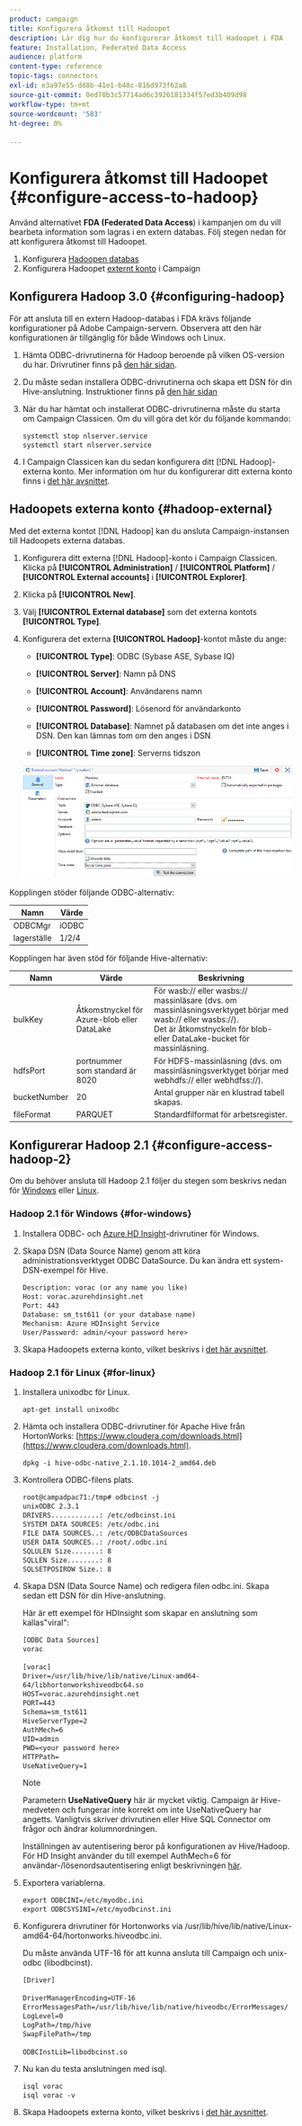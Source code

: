```yaml
---
product: campaign
title: Konfigurera åtkomst till Hadoopet
description: Lär dig hur du konfigurerar åtkomst till Hadoopet i FDA
feature: Installation, Federated Data Access
audience: platform
content-type: reference
topic-tags: connectors
exl-id: e3a97e55-dd8b-41e1-b48c-816d973f62a8
source-git-commit: 0ed70b3c57714ad6c3926181334f57ed3b409d98
workflow-type: tm+mt
source-wordcount: '583'
ht-degree: 0%

---
```


# Konfigurera åtkomst till Hadoopet {#configure-access-to-hadoop}



Använd alternativet **FDA (Federated Data Access**) i kampanjen om du vill bearbeta information som lagras i en extern databas. Följ stegen nedan för att konfigurera åtkomst till Hadoopet.

1. Konfigurera [Hadoopen databas](#configuring-hadoop)
1. Konfigurera Hadoopet [externt konto](#hadoop-external) i Campaign

## Konfigurera Hadoop 3.0 {#configuring-hadoop}

För att ansluta till en extern Hadoop-databas i FDA krävs följande konfigurationer på Adobe Campaign-servern. Observera att den här konfigurationen är tillgänglig för både Windows och Linux.

1. Hämta ODBC-drivrutinerna för Hadoop beroende på vilken OS-version du har. Drivrutiner finns på [den här sidan](https://www.cloudera.com/downloads.html).

1. Du måste sedan installera ODBC-drivrutinerna och skapa ett DSN för din Hive-anslutning. Instruktioner finns på [den här sidan](https://docs.cloudera.com/documentation/other/connectors/hive-odbc/2-6-5/Cloudera-ODBC-Driver-for-Apache-Hive-Install-Guide.pdf)

1. När du har hämtat och installerat ODBC-drivrutinerna måste du starta om Campaign Classicen. Om du vill göra det kör du följande kommando:

   ```
   systemctl stop nlserver.service
   systemctl start nlserver.service
   ```

1. I Campaign Classicen kan du sedan konfigurera ditt [!DNL Hadoop]-externa konto. Mer information om hur du konfigurerar ditt externa konto finns i [det här avsnittet](#hadoop-external).

## Hadoopets externa konto {#hadoop-external}

Med det externa kontot [!DNL Hadoop] kan du ansluta Campaign-instansen till Hadoopets externa databas.

1. Konfigurera ditt externa [!DNL Hadoop]-konto i Campaign Classicen. Klicka på **[!UICONTROL Administration]** / **[!UICONTROL Platform]** / **[!UICONTROL External accounts]** i **[!UICONTROL Explorer]**.

1. Klicka på **[!UICONTROL New]**.

1. Välj **[!UICONTROL External database]** som det externa kontots **[!UICONTROL Type]**.

1. Konfigurera det externa **[!UICONTROL Hadoop]**-kontot måste du ange:

   * **[!UICONTROL Type]**: ODBC (Sybase ASE, Sybase IQ)

   * **[!UICONTROL Server]**: Namn på DNS

   * **[!UICONTROL Account]**: Användarens namn

   * **[!UICONTROL Password]**: Lösenord för användarkonto

   * **[!UICONTROL Database]**: Namnet på databasen om det inte anges i DSN. Den kan lämnas tom om den anges i DSN

   * **[!UICONTROL Time zone]**: Serverns tidszon

   ![](assets/hadoop3.png)

Kopplingen stöder följande ODBC-alternativ:

| Namn | Värde |
|---|---|
| ODBCMgr | iODBC |
| lagerställe | 1/2/4 |

Kopplingen har även stöd för följande Hive-alternativ:

| Namn | Värde | Beskrivning |
|---|---|---|
| bulkKey | Åtkomstnyckel för Azure-blob eller DataLake | För wasb:// eller wasbs:// massinläsare (dvs. om massinläsningsverktyget börjar med wasb:// eller wasbs://). <br>Det är åtkomstnyckeln för blob- eller DataLake-bucket för massinläsning. |
| hdfsPort | portnummer <br>som standard är 8020 | För HDFS-massinläsning (dvs. om massinläsningsverktyget börjar med webhdfs:// eller webhdfss://). |
| bucketNumber | 20 | Antal grupper när en klustrad tabell skapas. |
| fileFormat | PARQUET | Standardfilformat för arbetsregister. |


## Konfigurerar Hadoop 2.1 {#configure-access-hadoop-2}

Om du behöver ansluta till Hadoop 2.1 följer du stegen som beskrivs nedan för [Windows](#for-windows) eller [Linux](#for-linux).

### Hadoop 2.1 för Windows {#for-windows}

1. Installera ODBC- och [Azure HD Insight](https://www.microsoft.com/en-us/download/details.aspx?id=40886)-drivrutiner för Windows.
1. Skapa DSN (Data Source Name) genom att köra administrationsverktyget ODBC DataSource. Du kan ändra ett system-DSN-exempel för Hive.

   ```
   Description: vorac (or any name you like)
   Host: vorac.azurehdinsight.net
   Port: 443
   Database: sm_tst611 (or your database name)
   Mechanism: Azure HDInsight Service
   User/Password: admin/<your password here>
   ```

1. Skapa Hadoopets externa konto, vilket beskrivs i [det här avsnittet](#hadoop-external).

### Hadoop 2.1 för Linux {#for-linux}

1. Installera unixodbc för Linux.

   ```
   apt-get install unixodbc
   ```

1. Hämta och installera ODBC-drivrutiner för Apache Hive från HortonWorks: [https://www.cloudera.com/downloads.html](https://www.cloudera.com/downloads.html).

   ```
   dpkg -i hive-odbc-native_2.1.10.1014-2_amd64.deb
   ```

1. Kontrollera ODBC-filens plats.

   ```
   root@campadpac71:/tmp# odbcinst -j
   unixODBC 2.3.1
   DRIVERS............: /etc/odbcinst.ini
   SYSTEM DATA SOURCES: /etc/odbc.ini
   FILE DATA SOURCES..: /etc/ODBCDataSources
   USER DATA SOURCES..: /root/.odbc.ini
   SQLULEN Size.......: 8
   SQLLEN Size........: 8
   SQLSETPOSIROW Size.: 8
   ```

1. Skapa DSN (Data Source Name) och redigera filen odbc.ini. Skapa sedan ett DSN för din Hive-anslutning.

   Här är ett exempel för HDInsight som skapar en anslutning som kallas&quot;viral&quot;:

   ```
   [ODBC Data Sources]
   vorac 
   
   [vorac]
   Driver=/usr/lib/hive/lib/native/Linux-amd64-64/libhortonworkshiveodbc64.so
   HOST=vorac.azurehdinsight.net
   PORT=443
   Schema=sm_tst611
   HiveServerType=2
   AuthMech=6
   UID=admin
   PWD=<your password here>
   HTTPPath=
   UseNativeQuery=1
   ```

   >[!NOTE]
   >
   >Parametern **UseNativeQuery** här är mycket viktig. Campaign är Hive-medveten och fungerar inte korrekt om inte UseNativeQuery har angetts. Vanligtvis skriver drivrutinen eller Hive SQL Connector om frågor och ändrar kolumnordningen.

   Inställningen av autentisering beror på konfigurationen av Hive/Hadoop. För HD Insight använder du till exempel AuthMech=6 för användar-/lösenordsautentisering enligt beskrivningen [här](https://www.simba.com/products/Spark/doc/ODBC_InstallGuide/unix/content/odbc/hi/configuring/authenticating/azuresvc.htm).

1. Exportera variablerna.

   ```
   export ODBCINI=/etc/myodbc.ini
   export ODBCSYSINI=/etc/myodbcinst.ini
   ```

1. Konfigurera drivrutiner för Hortonworks via /usr/lib/hive/lib/native/Linux-amd64-64/hortonworks.hiveodbc.ini.

   Du måste använda UTF-16 för att kunna ansluta till Campaign och unix-odbc (libodbcinst).

   ```
   [Driver]
   
   DriverManagerEncoding=UTF-16
   ErrorMessagesPath=/usr/lib/hive/lib/native/hiveodbc/ErrorMessages/
   LogLevel=0
   LogPath=/tmp/hive
   SwapFilePath=/tmp
   
   ODBCInstLib=libodbcinst.so
   ```

1. Nu kan du testa anslutningen med isql.

   ```
   isql vorac
   isql vorac -v
   ```

1. Skapa Hadoopets externa konto, vilket beskrivs i [det här avsnittet](#hadoop-external).
